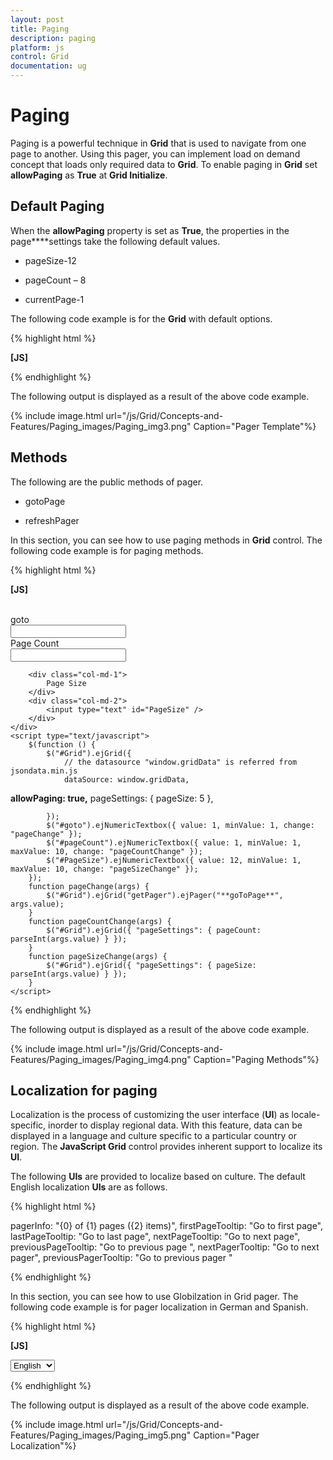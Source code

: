 ```yaml
---
layout: post
title: Paging
description: paging
platform: js
control: Grid
documentation: ug
---
```


# Paging

Paging is a powerful technique in **Grid** that is used to navigate from one page to another. Using this pager, you can implement load on demand concept that loads only required data to **Grid**. To enable paging in **Grid** set **allowPaging** as **True** at **Grid Initialize**.

## Default Paging

When the **allowPaging** property is set as **True**, the properties in the page****settings take the following default values.

* pageSize-12

* pageCount – 8

* currentPage-1

The following code example is for the **Grid** with default options.

{% highlight html %}

**[JS]**
<div id="Grid"></div>
<script type="text/javascript">
        $(function () {
            $("#Grid").ejGrid({
                // the datasource "window.gridData" is referred from jsondata.min.js
                dataSource: window.gridData,
                **allowPaging: true,**

            });
        });
    </script>


{% endhighlight %}



The following output is displayed as a result of the above code example.

{% include image.html url="/js/Grid/Concepts-and-Features/Paging_images/Paging_img1.png" Caption="Paging"%}

## External Paging

In this section, you can see how to use external paging. The following code example is for external paging. Using **gotoPage** public api to reach the particular page.

{% highlight html %}

**[JS]**
    <div id="Grid"></div><br />
    <div class="row">
        <div class="col-md-3"></div>
        <div class="col-md-1">
            Go To Page
        </div>
        <div class="col-md-3">
            <input type="text" id="sendpage" />
        </div>
    </div>
    <script type="text/javascript">
        $(function () {
            $("#Grid").ejGrid({
                // the datasource "window.gridData" is referred from jsondata.min.js
                dataSource: window.gridData,
                allowPaging: true,

            });
            $("#sendpage").ejNumericTextbox({ value: 1, minValue: 1, maxValue: 10, change: "onChange" });
        });
        function onChange(args) {
            var gridobj = $("#Grid").data("ejGrid");
            gridobj.**goToPage**(args.value);
        }
    </script>


{% endhighlight %}



The following output is displayed as a result of the above code example.

{% include image.html url="/js/Grid/Concepts-and-Features/Paging_images/Paging_img2.png" Caption="External Paging"%}

## Pager Templates

**Pager Templates** feature provide support to render a specific custom template to a **Grid pager** using **enableTemplates** and **template** properties of **pageSettings**. **showDefaults** property is used to show/hide default pager for **Grid**.

{% highlight html %}

**[JS]**
<div id="Grid"></div>
<script type="text/javascript">
         $(function () {
            var data = ej.DataManager(window.gridData).executeLocal(ej.Query().take(50));
            $("#Grid").ejGrid({
                dataSource: data,
                pageSettings: { **enableTemplates: true, template: "#template", showDefaults: false** },
                columns: ["OrderID "," CustomerID "," EmployeeID "," Freight ","       
                         OrderDate"]
            });
        });
    </script> 
    <script type="text/x-jsrender" id="template">
        <a id="prev" value="Prev">Prev</a>
        <input type="text"/>
        <input type="button" value="Go"/>
        <a>Next</a>
    </script>   


{% endhighlight %}



The following output is displayed as a result of the above code example.

{% include image.html url="/js/Grid/Concepts-and-Features/Paging_images/Paging_img3.png" Caption="Pager Template"%}

## Methods

The following are the public methods of pager.

* gotoPage

* refreshPager

In this section, you can see how to use paging methods in **Grid** control. The following code example is for paging methods. 

{% highlight html %}

**[JS]**

  <div id="Grid"></div><br />
    <div class="row">
        <div class="col-md-1"></div>
        <div class="col-md-1">
            goto
        </div>
        <div class="col-md-2">
            <input type="text" id="goto" />
        </div>
        <div class="col-md-1">
            Page Count
        </div>
        <div class="col-md-2">
            <input type="text" id="pageCount" />
        </div>

        <div class="col-md-1">
            Page Size
        </div>
        <div class="col-md-2">
            <input type="text" id="PageSize" />
        </div>
    </div>
    <script type="text/javascript">
        $(function () {
            $("#Grid").ejGrid({
                // the datasource "window.gridData" is referred from jsondata.min.js
                dataSource: window.gridData,
**allowPaging: true,**
                pageSettings: { pageSize: 5 },

            });
            $("#goto").ejNumericTextbox({ value: 1, minValue: 1, change: "pageChange" });
            $("#pageCount").ejNumericTextbox({ value: 1, minValue: 1, maxValue: 10, change: "pageCountChange" });
            $("#PageSize").ejNumericTextbox({ value: 12, minValue: 1, maxValue: 10, change: "pageSizeChange" });
        });
        function pageChange(args) {
            $("#Grid").ejGrid("getPager").ejPager("**goToPage**", args.value);
        }
        function pageCountChange(args) {
            $("#Grid").ejGrid({ "pageSettings": { pageCount: parseInt(args.value) } });
        }
        function pageSizeChange(args) {
            $("#Grid").ejGrid({ "pageSettings": { pageSize: parseInt(args.value) } });
        }
    </script>


{% endhighlight %}



The following output is displayed as a result of the above code example.

{% include image.html url="/js/Grid/Concepts-and-Features/Paging_images/Paging_img4.png" Caption="Paging Methods"%}

## Localization for paging

Localization is the process of customizing the user interface (**UI**) as locale-specific, inorder to display regional data. With this feature, data can be displayed in a language and culture specific to a particular country or region. The **JavaScript Grid** control provides inherent support to localize its **UI**.

The following **UIs** are provided to localize based on culture. The default English localization **UIs** are as follows.

{% highlight html %}

pagerInfo: "{0} of {1} pages ({2} items)",
firstPageTooltip: "Go to first page",
lastPageTooltip: "Go to last page",
nextPageTooltip: "Go to next page",
previousPageTooltip: "Go to previous page ",
nextPagerTooltip: "Go to next pager",
previousPagerTooltip: "Go to previous pager "


{% endhighlight %}



In this section, you can see how to use Globilzation in Grid pager. The following code example is for pager localization in German and Spanish. 

{% highlight html %}

**[JS]**

  <div id="Grid"></div>
    <div>
        <select id="language">
            <option value="en-US">English</option>
            <option value="de-DE">German</option>
            <option value="es-ES">Spanish</option>
        </select>
    </div>
    <script type="text/javascript">
        ej.Pager.locale["en-US"] = {
            pagerInfo: "{0} of {1} pages ({2} items)",
            firstPageTooltip: "Go to first page",
            lastPageTooltip: "Go to last page",
            nextPageTooltip: "Go to next page",
            previousPageTooltip: "Go to previous page ",
            nextPagerTooltip: "Go to next pager",
            previousPagerTooltip: "Go to previous pager "
        };
        ej.Pager.locale["de-DE"] = {
            pagerInfo: "{0} von {1} Seiten ({2} Beiträgee)",
            firstPageTooltip: "Zur ersten Seite",
            lastPageTooltip: "gehen Zur letZten Seite",
            nextPageTooltip: "Zur nächsten Seite",
            previousPageTooltip: "Zuruck Zur letZten Seite",
            nextPagerTooltip: "genhen Sie Zum nächsten pager ",
            previousPagerTooltip: "Zur vorherigen pager"
        };
        ej.Pager.locale["es-ES"] = {
            pagerInfo: "{0} de {1}páginas ({2} artículos)",
            firstPageTooltip: "Ir a la primera página",
            lastPageTooltip: "Ir a la última páginas",
            nextPageTooltip: "Ir a la página siguiente",
            previousPageTooltip: "Ir a la página anterior",
            nextPagerTooltip: "Ir a la siguiente pager",
            previousPagerTooltip: "Ir al localizador anterior"
        }
        $(function () {
            $("#Grid").ejGrid({
                // the datasource "window.gridData" is referred from jsondata.min.js
                dataSource: window.gridData,
                allowPaging: true,
                pageSettings: { pageSize: 6 },
                locale: $("#lan").val(),
            });
            $("#language").ejDropDownList({ width: "120px", "change": "onChange" , selectedItemIndex: 1 })
        });
        function onChange(args) {
            $("#Grid").ejGrid("model.locale", args.value);
        }
    </script>


{% endhighlight %}



The following output is displayed as a result of the above code example.

{% include image.html url="/js/Grid/Concepts-and-Features/Paging_images/Paging_img5.png" Caption="Pager Localization"%}

